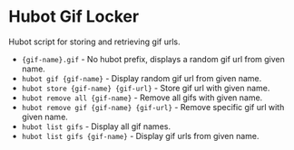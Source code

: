 Hubot Gif Locker
============

Hubot script for storing and retrieving gif urls.

* `{gif-name}.gif` - No hubot prefix, displays a random gif url from given name.
* `hubot gif {gif-name}` - Display random gif url from given name.
* `hubot store {gif-name} {gif-url}` - Store gif url with given name.
* `hubot remove all {gif-name}` - Remove all gifs with given name.
* `hubot remove gif {gif-name} {gif-url}` - Remove specific gif url with given name.
* `hubot list gifs` - Display all gif names.
* `hubot list gifs {gif-name}` - Display gif urls from given name.
